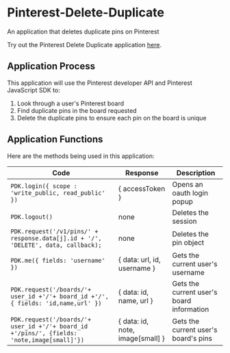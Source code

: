 # Pinterest-Delete-Duplicate
An application that deletes duplicate pins on Pinterest

Try out the Pinterest Delete Duplicate application [here](https://tiananguyen.github.io/pinterest/main.html).

## Application Process
This application will use the Pinterest developer API and Pinterest JavaScript SDK to:
  1. Look through a user's Pinterest board
  2. Find duplicate pins in the board requested
  3. Delete the duplicate pins to ensure each pin on the board is unique

## Application Functions
Here are the methods being used in this application:

|     Code      |    Response   |  Description  |
| ------------- | ------------- | ------------- |
| `PDK.login({ scope : 'write_public, read_public' })`  |  { accessToken }  |  Opens an oauth login popup |
| `PDK.logout()`  |  none | Deletes the session |
| `PDK.request('/v1/pins/' + response.data[j].id + '/', 'DELETE', data, callback);` |  none | Deletes the pin object
| `PDK.me({ fields: 'username' })`  | { data: url, id, username } | Gets the current user's username |
| `PDK.request('/boards/'+ user_id +'/'+ board_id +'/', { fields: 'id,name,url' })` | { data: id, name, url } | Gets the current user's board information |
| `PDK.request('/boards/'+ user_id +'/'+ board_id +'/pins/', {fields: 'note,image[small]'})` |  { data: id, note, image[small] } | Gets the current user's board's pins |

